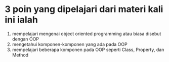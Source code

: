 # 3 poin yang dipelajari dari materi kali ini ialah
1. mempelajari mengenai object oriented programming atau biasa disebut dengan OOP
2. mengetahui komponen-komponen yang ada pada OOP 
3. mempelajari beberapa komponen pada OOP seperti Class, Property, dan Method
